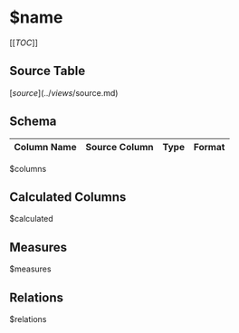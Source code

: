 # $name

[[_TOC_]]

## Source Table
[$source](../views/$source.md)

## Schema
| Column Name | Source Column | Type | Format |
|-------------|---------------|------|--------|
$columns

## Calculated Columns
$calculated

## Measures
$measures

## Relations
$relations